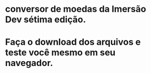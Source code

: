 # conversor de moedas da Imersão Dev sétima edição.
# Faça o download dos arquivos e teste você mesmo em seu navegador.
